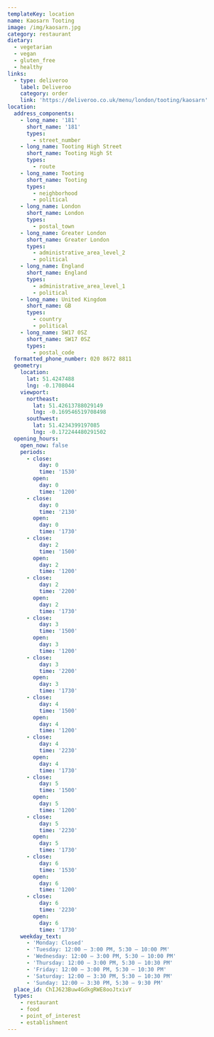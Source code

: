 ```yaml
---
templateKey: location
name: Kaosarn Tooting
image: /img/kaosarn.jpg
category: restaurant
dietary:
  - vegetarian
  - vegan
  - gluten_free
  - healthy
links:
  - type: deliveroo
    label: Deliveroo
    category: order
    link: 'https://deliveroo.co.uk/menu/london/tooting/kaosarn'
location:
  address_components:
    - long_name: '181'
      short_name: '181'
      types:
        - street_number
    - long_name: Tooting High Street
      short_name: Tooting High St
      types:
        - route
    - long_name: Tooting
      short_name: Tooting
      types:
        - neighborhood
        - political
    - long_name: London
      short_name: London
      types:
        - postal_town
    - long_name: Greater London
      short_name: Greater London
      types:
        - administrative_area_level_2
        - political
    - long_name: England
      short_name: England
      types:
        - administrative_area_level_1
        - political
    - long_name: United Kingdom
      short_name: GB
      types:
        - country
        - political
    - long_name: SW17 0SZ
      short_name: SW17 0SZ
      types:
        - postal_code
  formatted_phone_number: 020 8672 8811
  geometry:
    location:
      lat: 51.4247488
      lng: -0.1708044
    viewport:
      northeast:
        lat: 51.42613788029149
        lng: -0.169546519708498
      southwest:
        lat: 51.4234399197085
        lng: -0.172244480291502
  opening_hours:
    open_now: false
    periods:
      - close:
          day: 0
          time: '1530'
        open:
          day: 0
          time: '1200'
      - close:
          day: 0
          time: '2130'
        open:
          day: 0
          time: '1730'
      - close:
          day: 2
          time: '1500'
        open:
          day: 2
          time: '1200'
      - close:
          day: 2
          time: '2200'
        open:
          day: 2
          time: '1730'
      - close:
          day: 3
          time: '1500'
        open:
          day: 3
          time: '1200'
      - close:
          day: 3
          time: '2200'
        open:
          day: 3
          time: '1730'
      - close:
          day: 4
          time: '1500'
        open:
          day: 4
          time: '1200'
      - close:
          day: 4
          time: '2230'
        open:
          day: 4
          time: '1730'
      - close:
          day: 5
          time: '1500'
        open:
          day: 5
          time: '1200'
      - close:
          day: 5
          time: '2230'
        open:
          day: 5
          time: '1730'
      - close:
          day: 6
          time: '1530'
        open:
          day: 6
          time: '1200'
      - close:
          day: 6
          time: '2230'
        open:
          day: 6
          time: '1730'
    weekday_text:
      - 'Monday: Closed'
      - 'Tuesday: 12:00 – 3:00 PM, 5:30 – 10:00 PM'
      - 'Wednesday: 12:00 – 3:00 PM, 5:30 – 10:00 PM'
      - 'Thursday: 12:00 – 3:00 PM, 5:30 – 10:30 PM'
      - 'Friday: 12:00 – 3:00 PM, 5:30 – 10:30 PM'
      - 'Saturday: 12:00 – 3:30 PM, 5:30 – 10:30 PM'
      - 'Sunday: 12:00 – 3:30 PM, 5:30 – 9:30 PM'
  place_id: ChIJ623Buw4GdkgRWE8ooJtxivY
  types:
    - restaurant
    - food
    - point_of_interest
    - establishment
---
```

